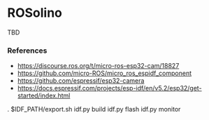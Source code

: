 # ROSolino

TBD

### References

- https://discourse.ros.org/t/micro-ros-esp32-cam/18827
- https://github.com/micro-ROS/micro_ros_espidf_component
- https://github.com/espressif/esp32-camera
- https://docs.espressif.com/projects/esp-idf/en/v5.2/esp32/get-started/index.html



. $IDF_PATH/export.sh
idf.py build
idf.py flash
idf.py monitor

